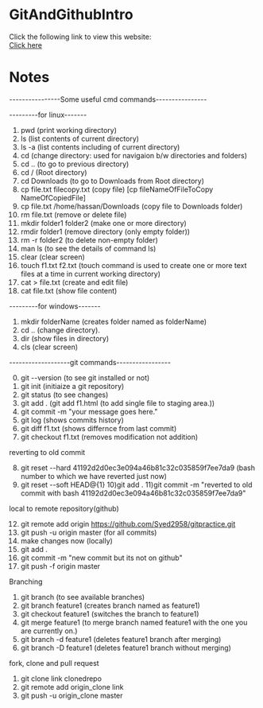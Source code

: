 # GitAndGithubIntro

Click the following link to view this website:<br/>
<a href="https://raza023.github.io/GitAndGithubIntro/">Click here</a>

# Notes
----------------Some useful cmd commands----------------

---------for linux-------
01) pwd (print working directory)
02) ls (list contents of current directory)
03) ls -a (list contents including of current directory)
04) cd (change directory: used for navigaion b/w directories and folders)
05) cd .. (to go to previous directory)
06) cd /  (Root directory)
07) cd Downloads (to go to Downloads from Root directory)
08) cp file.txt filecopy.txt (copy file) [cp fileNameOfFileToCopy NameOfCopiedFile]
09) cp file.txt /home/hassan/Downloads   (copy file to Downloads folder)
10) rm file.txt (remove or delete file)
11) mkdir folder1 folder2 (make one or more directory)
12) rmdir folder1 (remove directory (only empty folder))
13) rm -r folder2 (to delete non-empty folder)
14) man ls (to see the details of command ls)
15) clear (clear screen)
16) touch f1.txt f2.txt (touch command is used to create one or more text files at a time in current working directory)
17) cat > file.txt (create and edit file)
18) cat file.txt (show file content)

---------for windows-------
01) mkdir folderName   (creates folder named as folderName)
02) cd ..   (change directory).
03) dir  (show files in directory)
04) cls (clear screen)

-------------------git commands-----------------

0) git --version       (to see git installed or not)
1) git init            (initiaize a git repository)
2) git status          (to see changes)
3) git add .           (git add f1.html (to add single file to staging area.))
4) git commit -m "your message goes here."
5) git log             (shows commits history)
6) git diff f1.txt     (shows differnce from last commit)
7) git checkout f1.txt (removes modification not addition)

reverting to old commit

8) git reset --hard  41192d2d0ec3e094a46b81c32c035859f7ee7da9 (bash number to which we have reverted just now)
9) git reset --soft HEAD@{1}
10)git add . 
11)git commit -m "reverted to old commit with bash 41192d2d0ec3e094a46b81c32c035859f7ee7da9"

local to remote repository(github)

12) git remote add origin https://github.com/Syed2958/gitpractice.git
13) git push -u origin master   (for all commits)
14) make changes now (locally)
15) git add .
16) git commit -m "new commit but its not on github"
17) git push -f origin master

Branching

1) git branch               (to see available branches)
2) git branch feature1      (creates branch named as feature1)
3) git checkout feature1    (switches the branch to feature1)
4) git merge feature1       (to merge branch named feature1 with the one you are currently on.)
4) git branch -d feature1   (deletes feature1 branch after merging)
5) git branch -D feature1   (deletes feature1 branch without merging)

fork, clone and pull request
1) git clone link clonedrepo
2) git remote add origin_clone link
3) git push -u origin_clone master

